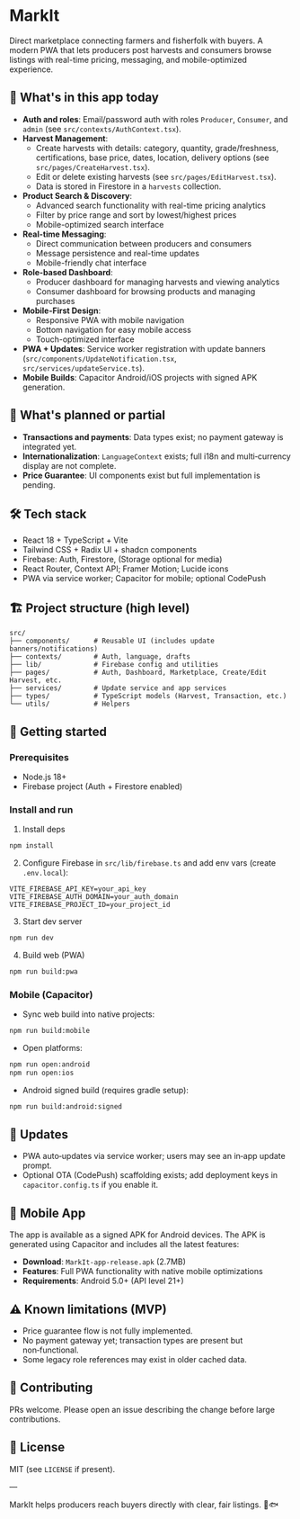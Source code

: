 # MarkIt

Direct marketplace connecting farmers and fisherfolk with buyers. A modern PWA that lets producers post harvests and consumers browse listings with real-time pricing, messaging, and mobile-optimized experience.

## 🌾 What's in this app today

- **Auth and roles**: Email/password auth with roles `Producer`, `Consumer`, and `admin` (see `src/contexts/AuthContext.tsx`).
- **Harvest Management**:
  - Create harvests with details: category, quantity, grade/freshness, certifications, base price, dates, location, delivery options (see `src/pages/CreateHarvest.tsx`).
  - Edit or delete existing harvests (see `src/pages/EditHarvest.tsx`).
  - Data is stored in Firestore in a `harvests` collection.
- **Product Search & Discovery**: 
  - Advanced search functionality with real-time pricing analytics
  - Filter by price range and sort by lowest/highest prices
  - Mobile-optimized search interface
- **Real-time Messaging**: 
  - Direct communication between producers and consumers
  - Message persistence and real-time updates
  - Mobile-friendly chat interface
- **Role-based Dashboard**: 
  - Producer dashboard for managing harvests and viewing analytics
  - Consumer dashboard for browsing products and managing purchases
- **Mobile-First Design**: 
  - Responsive PWA with mobile navigation
  - Bottom navigation for easy mobile access
  - Touch-optimized interface
- **PWA + Updates**: Service worker registration with update banners (`src/components/UpdateNotification.tsx`, `src/services/updateService.ts`).
- **Mobile Builds**: Capacitor Android/iOS projects with signed APK generation.

## 🧭 What's planned or partial
- **Transactions and payments**: Data types exist; no payment gateway is integrated yet.
- **Internationalization**: `LanguageContext` exists; full i18n and multi‑currency display are not complete.
- **Price Guarantee**: UI components exist but full implementation is pending.

## 🛠️ Tech stack

- React 18 + TypeScript + Vite
- Tailwind CSS + Radix UI + shadcn components
- Firebase: Auth, Firestore, (Storage optional for media)
- React Router, Context API; Framer Motion; Lucide icons
- PWA via service worker; Capacitor for mobile; optional CodePush

## 🏗️ Project structure (high level)

```
src/
├── components/      # Reusable UI (includes update banners/notifications)
├── contexts/        # Auth, language, drafts
├── lib/             # Firebase config and utilities
├── pages/           # Auth, Dashboard, Marketplace, Create/Edit Harvest, etc.
├── services/        # Update service and app services
├── types/           # TypeScript models (Harvest, Transaction, etc.)
└── utils/           # Helpers
```

## 🚀 Getting started

### Prerequisites
- Node.js 18+
- Firebase project (Auth + Firestore enabled)

### Install and run
1) Install deps
```bash
npm install
```
2) Configure Firebase in `src/lib/firebase.ts` and add env vars (create `.env.local`):
```env
VITE_FIREBASE_API_KEY=your_api_key
VITE_FIREBASE_AUTH_DOMAIN=your_auth_domain
VITE_FIREBASE_PROJECT_ID=your_project_id
```
3) Start dev server
```bash
npm run dev
```
4) Build web (PWA)
```bash
npm run build:pwa
```

### Mobile (Capacitor)
- Sync web build into native projects:
```bash
npm run build:mobile
```
- Open platforms:
```bash
npm run open:android
npm run open:ios
```
- Android signed build (requires gradle setup):
```bash
npm run build:android:signed
```

## 🔄 Updates
- PWA auto‑updates via service worker; users may see an in‑app update prompt.
- Optional OTA (CodePush) scaffolding exists; add deployment keys in `capacitor.config.ts` if you enable it.

## 📱 Mobile App

The app is available as a signed APK for Android devices. The APK is generated using Capacitor and includes all the latest features:

- **Download**: `MarkIt-app-release.apk` (2.7MB)
- **Features**: Full PWA functionality with native mobile optimizations
- **Requirements**: Android 5.0+ (API level 21+)

## ⚠️ Known limitations (MVP)
- Price guarantee flow is not fully implemented.
- No payment gateway yet; transaction types are present but non‑functional.
- Some legacy role references may exist in older cached data.

## 🤝 Contributing
PRs welcome. Please open an issue describing the change before large contributions.

## 📄 License
MIT (see `LICENSE` if present).

—

MarkIt helps producers reach buyers directly with clear, fair listings. 🌾🐟